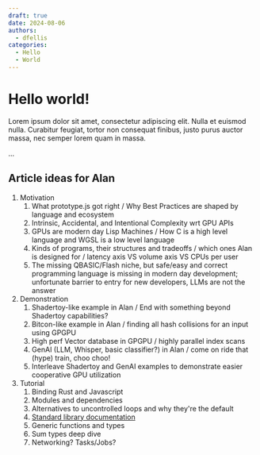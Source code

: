 ```yaml
---
draft: true 
date: 2024-08-06 
authors:
  - dfellis
categories:
  - Hello
  - World
---
```


# Hello world!

Lorem ipsum dolor sit amet, consectetur adipiscing elit. Nulla et euismod
nulla. Curabitur feugiat, tortor non consequat finibus, justo purus auctor
massa, nec semper lorem quam in massa.

<!-- more -->
...

## Article ideas for Alan

1.  Motivation
    1. What prototype.js got right / Why Best Practices are shaped by language and ecosystem
    2. Intrinsic, Accidental, and Intentional Complexity wrt GPU APIs
    3. GPUs are modern day Lisp Machines / How C is a high level language and WGSL is a low level language
    4. Kinds of programs, their structures and tradeoffs / which ones Alan is designed for / latency axis VS volume axis VS CPUs per user
    5. The missing QBASIC/Flash niche, but safe/easy and correct programming language is missing in modern day development; unfortunate barrier to entry for new developers, LLMs are not the answer
2.  Demonstration
    1. Shadertoy-like example in Alan / End with something beyond Shadertoy capabilities?
    2. Bitcon-like example in Alan / finding all hash collisions for an input using GPGPU
    3. High perf Vector database in GPGPU / highly parallel index scans
    4. GenAI (LLM, Whisper, basic classifier?) in Alan / come on ride that (hype) train, choo choo!
    5. Interleave Shadertoy and GenAI examples to demonstrate easier cooperative GPU utilization
3.  Tutorial
    1. Binding Rust and Javascript
    2. Modules and dependencies
    3. Alternatives to uncontrolled loops and why they're the default
    4. [Standard library documentation](../../standard_library.md)
    5. Generic functions and types
    6. Sum types deep dive
    7. Networking? Tasks/Jobs?
